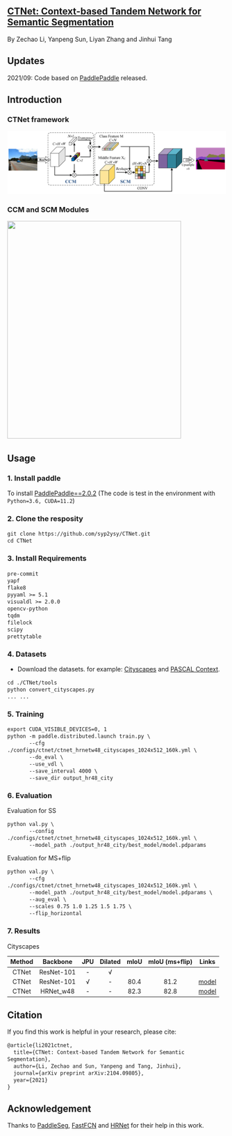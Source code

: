 ## [CTNet: Context-based Tandem Network for Semantic Segmentation](https://arxiv.org/abs/2104.09805)
By Zechao Li, Yanpeng Sun, Liyan Zhang and Jinhui Tang
## Updates
2021/09: Code based on [PaddlePaddle](https://www.paddlepaddle.org.cn/) released.
## Introduction
### CTNet framework
![framework](https://github.com/syp2ysy/CTNet/blob/main/imgs/framework.png)
### CCM and SCM Modules
<img src="https://github.com/syp2ysy/CTNet/blob/main/imgs/ccm%26scm.png" width="400" height="500"/><br/>
## Usage 
### 1. Install paddle
To install [PaddlePaddle==2.0.2](https://www.paddlepaddle.org.cn/install/old?docurl=/documentation/docs/zh/install/conda/linux-conda.html) (The code is test in the environment with  ```Python=3.6, CUDA=11.2```)
### 2. Clone the resposity
   ```
   git clone https://github.com/syp2ysy/CTNet.git
   cd CTNet
   ```
### 3. Install Requirements
  ```
  pre-commit
  yapf
  flake8
  pyyaml >= 5.1
  visualdl >= 2.0.0
  opencv-python
  tqdm
  filelock
  scipy
  prettytable
   ```
### 4. Datasets
- Download the datasets. for example: [Cityscapes](https://www.cityscapes-dataset.com/) and [PASCAL Context](https://www.cs.stanford.edu/~roozbeh/pascal-context/).
```
cd ./CTNet/tools
python convert_cityscapes.py
... ...
```
### 5. Training

```
export CUDA_VISIBLE_DEVICES=0, 1
python -m paddle.distributed.launch train.py \
       --cfg ./configs/ctnet/ctnet_hrnetw48_cityscapes_1024x512_160k.yml \
       --do_eval \
       --use_vdl \
       --save_interval 4000 \
       --save_dir output_hr48_city
```
### 6. Evaluation
Evaluation for SS
```
python val.py \
       --config ./configs/ctnet/ctnet_hrnetw48_cityscapes_1024x512_160k.yml \
       --model_path ./output_hr48_city/best_model/model.pdparams
```
Evaluation for MS+flip
```
python val.py \
       --cfg ./configs/ctnet/ctnet_hrnetw48_cityscapes_1024x512_160k.yml \
       --model_path ./output_hr48_city/best_model/model.pdparams \
       --aug_eval \
       --scales 0.75 1.0 1.25 1.5 1.75 \
       --flip_horizontal
```
### 7. Results
Cityscapes

| Method | Backbone   | JPU  | Dilated | mIoU | mIoU (ms+flip) | Links |
| :----: | :--------: | :--: | :--: | :--: | :---: | :----: |
| CTNet  | ResNet-101 | - | √ |      |                |       |
| CTNet  | ResNet-101 | √ | - | 80.4 |      81.2      | [model](https://drive.google.com/file/d/1BcUaR1K4UVx_hS3hYpzN2DS4_jTFCdni/view?usp=sharing) |
| CTNet | HRNet_w48 | - | - | 82.3 | 82.8 | [model](https://drive.google.com/file/d/1ZQEuq2IS2kHUc00IF71bAg0upg8qZO02/view?usp=sharing) |

## Citation
If you find this work is helpful in your research, please cite:
```
@article{li2021ctnet,
  title={CTNet: Context-based Tandem Network for Semantic Segmentation},
  author={Li, Zechao and Sun, Yanpeng and Tang, Jinhui},
  journal={arXiv preprint arXiv:2104.09805},
  year={2021}
}
```
## Acknowledgement
Thanks to [PaddleSeg](https://github.com/PaddlePaddle/PaddleSeg), [FastFCN](https://github.com/wuhuikai/FastFCN) and [HRNet](https://github.com/HRNet/HRNet-Semantic-Segmentation) for their help in this work.

